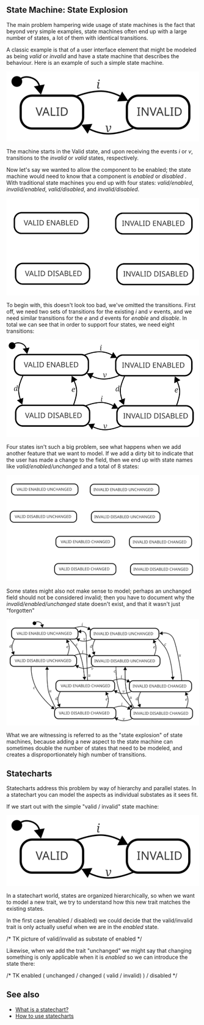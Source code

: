 ## State Machine: State Explosion

The main problem hampering wide usage of state machines is the fact that beyond very simple examples, state machines often end up with a large number of states, a lot of them with identical transitions.

A classic example is that of a user interface element that might be modeled as being _valid_ or _invalid_ and have a state machine that describes the behaviour.  Here is an example of such a simple state machine.

![Simple state machine with two states, valid and invalid](valid-invalid.svg)

The machine starts in the Valid state, and upon receiving the events _i_ or _v_, transitions to the _invalid_ or _valid_ states, respectively.

Now let's say we wanted to allow the component to be enabled; the state machine would need to know that a component is _enabled_ or _disabled_ .   With traditional state machines you end up with four states: _valid/enabled_, _invalid/enabled_, _valid/disabled_, and _invalid/disabled_.

![Somewhat simple state machine with four states](valid-invalid-enabled-disabled-no-transitions.svg)

To begin with, this doesn't look too bad, we've omitted the transitions.  First off, we need two sets of transitions for the existing _i_ and _v_ events, and we need similar transitions for the _e_ and _d_ events for _enable_ and _disable_.  In total we can see that in order to support four states, we need eight transitions:

![Not so simple state machine with four states and eight transitions](valid-invalid-enabled-disabled.svg)

Four states isn't such a big problem, see what happens when we add another feature that we want to model.  If we add a dirty bit to indicate that the user has made a change to the field, then we end up with state names like _valid/enabled/unchanged_ and a total of 8 states:

![Not so simple state machine with eight states](valid-invalid-enabled-disabled-changed-unchanged-no-transitions.svg)

Some states might also not make sense to model; perhaps an unchanged field should not be considered invalid; then you have to document why the _invalid/enabled/unchanged_ state doesn't exist, and that it wasn't just "forgotten"

![Complex state machine with eight states and twelve transitions](valid-invalid-enabled-disabled-changed-unchanged.svg)

What we are witnessing is referred to as the "state explosion" of state machines, because adding a new aspect to the state machine can sometimes double the number of states that need to be modeled, and creates a disproportionately high number of transitions.

## Statecharts

Statecharts address this problem by way of hierarchy and parallel states.  In a statechart you can model the aspects as individual substates as it sees fit.

If we start out with the simple "valid / invalid" state machine:

![Simple state machine with two states, valid and invalid](valid-invalid.svg)

In a statechart world, states are organized hierarchically, so when we want to model a new trait, we try to understand how this new trait matches the existing states.

In the first case (enabled / disabled) we could decide that the valid/invalid trait is only actually useful when we are in the _enabled_ state.

/* TK picture of valid/invalid as substate of enabled */

Likewise, when we add the trait "unchanged" we might say that changing something is only applicable when it is _enabled_ so we can introduce the state there:

/* TK enabled ( unchanged / changed ( valid / invalid) ) / disabled */

## See also

* [What is a statechart?](what-is-a-statechart.html)
* [How to use statecharts](how-to-use-statecharts.html) 
